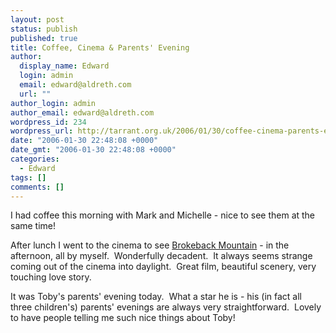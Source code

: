 ```yaml
---
layout: post
status: publish
published: true
title: Coffee, Cinema & Parents' Evening
author:
  display_name: Edward
  login: admin
  email: edward@aldreth.com
  url: ""
author_login: admin
author_email: edward@aldreth.com
wordpress_id: 234
wordpress_url: http://tarrant.org.uk/2006/01/30/coffee-cinema-parents-evening/
date: "2006-01-30 22:48:08 +0000"
date_gmt: "2006-01-30 22:48:08 +0000"
categories:
  - Edward
tags: []
comments: []
---
```


I had coffee this morning with Mark and Michelle - nice to see them at
the same time!

After lunch I went to the cinema to see [Brokeback Mountain][1] - in the
afternoon, all by myself.  Wonderfully decadent.  It always seems
strange coming out of the cinema into daylight.  Great film, beautiful
scenery, very touching love story.

It was Toby\'s parents\' evening today.  What a star he is - his (in
fact all three children\'s) parents\' evenings are always very
straightforward.  Lovely to have people telling me such nice things
about Toby!



[1]: https://www.imdb.com/title/tt0388795/
